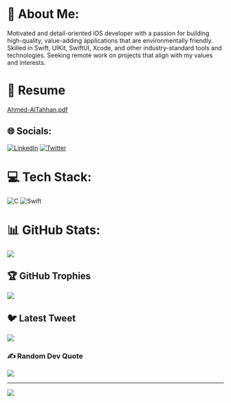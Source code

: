 # 💫 About Me:
Motivated and detail-oriented iOS developer with a passion for building high-quality, value-adding applications that are environmentally friendly. Skilled in Swift, UIKit, SwiftUI, Xcode, and other industry-standard tools and technologies. Seeking remote work on projects that align with my values and interests.<br>
# 📖 Resume 
[Ahmed-AlTahhan.pdf](https://github.com/TahhanCoding/TahhanCoding/files/10492886/Ahmed-AlTahhan-2023.pdf)


## 🌐 Socials:
[![LinkedIn](https://img.shields.io/badge/LinkedIn-%230077B5.svg?logo=linkedin&logoColor=white)](https://linkedin.com/in/tahhancoding) [![Twitter](https://img.shields.io/badge/Twitter-%231DA1F2.svg?logo=Twitter&logoColor=white)](https://twitter.com/tahhancoding) 

# 💻 Tech Stack:
![C](https://img.shields.io/badge/c-%2300599C.svg?style=for-the-badge&logo=c&logoColor=white) ![Swift](https://img.shields.io/badge/swift-F54A2A?style=for-the-badge&logo=swift&logoColor=white)
# 📊 GitHub Stats:
![](https://github-readme-streak-stats.herokuapp.com/?user=tahhancoding&theme=dark&hide_border=false)<br/>

## 🏆 GitHub Trophies
![](https://github-profile-trophy.vercel.app/?username=tahhancoding&theme=radical&no-frame=false&no-bg=true&margin-w=4)

## 🐦 Latest Tweet
[![](https://gtce.itsvg.in/api?username=tahhancoding)](https://github.com/VishwaGauravIn/github-twitter-card-embed)

### ✍️ Random Dev Quote
![](https://quotes-github-readme.vercel.app/api?type=horizontal&theme=radical)

---
[![](https://visitcount.itsvg.in/api?id=tahhancoding&icon=0&color=0)](https://visitcount.itsvg.in)

<!-- Proudly created with GPRM ( https://gprm.itsvg.in ) -->
